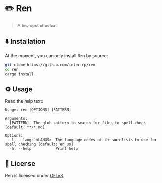 # ✏️ Ren

> A tiny spellchecker.

## ⬇️ Installation

At the moment, you can only install Ren by source:

```sh
git clone https://github.com/interrrp/ren
cd ren
cargo install .
```

## ⚙️ Usage

Read the help text:

```plaintext
Usage: ren [OPTIONS] [PATTERN]

Arguments:
  [PATTERN]  The glob pattern to search for files to spell check [default: **/*.md]

Options:
  -l, --langs <LANGS>  The language codes of the wordlists to use for spell checking [default: en_us]
  -h, --help           Print help
```

## 🔑 License

Ren is licensed under [GPLv3](./LICENSE).
